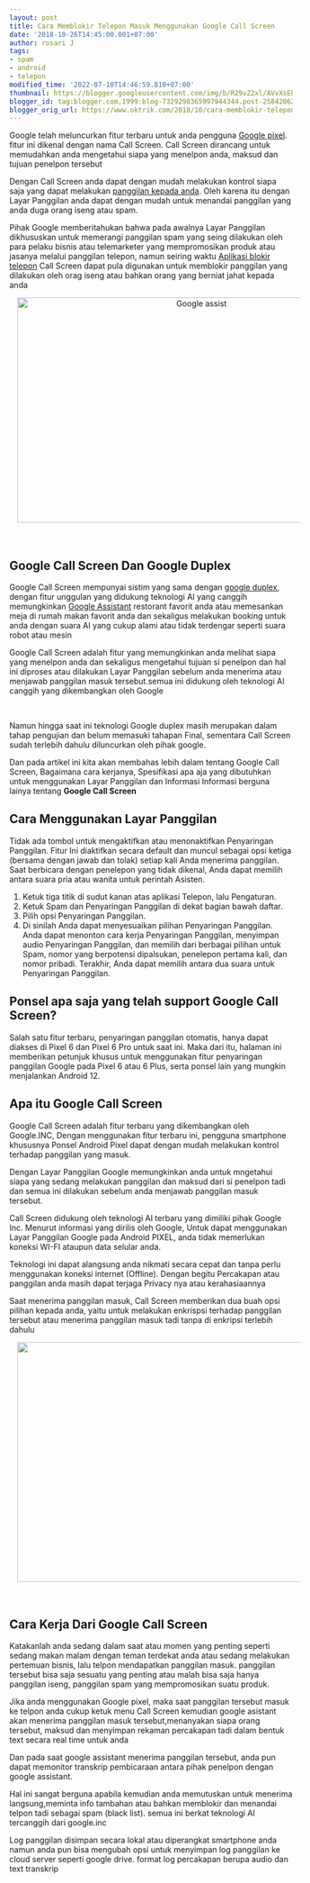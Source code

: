 ```yaml
---
layout: post
title: Cara Memblokir Telepon Masuk Menggunakan Google Call Screen
date: '2018-10-26T14:45:00.001+07:00'
author: rosari J
tags:
- spam
- android
- telepon
modified_time: '2022-07-10T14:46:59.810+07:00'
thumbnail: https://blogger.googleusercontent.com/img/b/R29vZ2xl/AVvXsEhTeJSNtvjee_O6O_JUjNfdiXzP7MEM8_CmsfZMaxbfNswMcLDA7alXm9U9Vb3hFNZQEueIXfB547U9UJpYpAs8LYJFxRU2IQ-neLDT_g03BJ5WtCku9unyLANmN_-AU-_mM6UqoAej8_vLfvd8Hysan3GH7SP80xDQ8DBGmeU8vCM2Uvw6bMsUGY0D5A/s72-w640-c-h400/assist-1-800x500.jpg
blogger_id: tag:blogger.com,1999:blog-7329298365997944344.post-2584206241527874249
blogger_orig_url: https://www.oktrik.com/2018/10/cara-memblokir-telepon-masuk.html
---
```


<p>Google telah meluncurkan fitur terbaru untuk anda pengguna <a href="https://store.google.com/regionpicker?srp=/product/pixel_3" rel="nofollow">Google pixel</a>. fitur ini dikenal dengan nama Call Screen. Call Screen dirancang untuk memudahkan anda mengetahui siapa yang menelpon anda, maksud dan tujuan penelpon tersebut</p><p>Dengan Call Screen anda dapat dengan mudah melakukan kontrol siapa saja yang dapat melakukan <a href="https://support.google.com/phoneapp/answer/9118387?hl=en">panggilan kepada anda</a>. Oleh karena itu dengan Layar Panggilan anda dapat dengan mudah untuk menandai panggilan yang anda duga orang iseng atau spam.</p><p>Pihak Google memberitahukan bahwa pada awalnya Layar Panggilan dikhususkan untuk memerangi panggilan spam yang seing dilakukan oleh para pelaku bisnis atau telemarketer yang mempromosikan produk atau jasanya melalui panggilan telepon, namun seiring waktu <a href="https://www.oktrik.com/aplikasi-blokir-telepon-nomer-penipuan.html">Aplikasi blokir telepon</a> Call Screen dapat pula digunakan untuk memblokir panggilan yang dilakukan oleh orag iseng atau bahkan orang yang berniat jahat kepada anda</p><p></p><div class="separator" style="clear: both; text-align: center;"><a href="https://blogger.googleusercontent.com/img/b/R29vZ2xl/AVvXsEhTeJSNtvjee_O6O_JUjNfdiXzP7MEM8_CmsfZMaxbfNswMcLDA7alXm9U9Vb3hFNZQEueIXfB547U9UJpYpAs8LYJFxRU2IQ-neLDT_g03BJ5WtCku9unyLANmN_-AU-_mM6UqoAej8_vLfvd8Hysan3GH7SP80xDQ8DBGmeU8vCM2Uvw6bMsUGY0D5A/s800/assist-1-800x500.jpg" imageanchor="1" style="margin-left: 1em; margin-right: 1em;"><img alt="Google assist" border="0" data-original-height="500" data-original-width="800" height="400" src="https://blogger.googleusercontent.com/img/b/R29vZ2xl/AVvXsEhTeJSNtvjee_O6O_JUjNfdiXzP7MEM8_CmsfZMaxbfNswMcLDA7alXm9U9Vb3hFNZQEueIXfB547U9UJpYpAs8LYJFxRU2IQ-neLDT_g03BJ5WtCku9unyLANmN_-AU-_mM6UqoAej8_vLfvd8Hysan3GH7SP80xDQ8DBGmeU8vCM2Uvw6bMsUGY0D5A/w640-h400/assist-1-800x500.jpg" width="640" /></a></div><br />&nbsp;<p></p><h2>Google Call Screen Dan Google Duplex</h2><p>Google Call Screen mempunyai sistim yang sama dengan <a href="https://ai.googleblog.com/2018/05/duplex-ai-system-for-natural-conversation.html" rel="nofollow">google duplex</a>, dengan fitur unggulan yang didukung teknologi AI yang canggih memungkinkan <a href="https://assistant.google.com/" rel="nofollow">Google Assistant</a> restorant favorit anda atau memesankan meja di rumah makan favorit anda dan sekaligus melakukan booking untuk anda dengan suara AI yang cukup alami atau tidak terdengar seperti suara robot atau mesin</p><p>Google Call Screen adalah fitur yang memungkinkan anda melihat siapa yang menelpon anda dan sekaligus mengetahui tujuan si penelpon dan hal ini diproses atau dilakukan Layar Panggilan sebelum anda menerima atau menjawab panggilan masuk tersebut.semua ini didukung oleh teknologi AI canggih yang dikembangkan oleh Google</p><p>&nbsp;</p><p>Namun hingga saat ini teknologi Google duplex masih merupakan dalam tahap pengujian dan belum memasuki tahapan Final, sementara Call Screen sudah terlebih dahulu diluncurkan oleh pihak google.</p><p>Dan pada artikel ini kita akan membahas lebih dalam tentang Google Call Screen, Bagaimana cara kerjanya, Spesifikasi apa aja yang dibutuhkan untuk menggunakan Layar Panggilan dan Informasi Informasi berguna lainya tentang <strong>Google Call Screen</strong></p><h2>Cara Menggunakan Layar Panggilan</h2><p>Tidak ada tombol untuk mengaktifkan atau menonaktifkan Penyaringan Panggilan. Fitur Ini diaktifkan secara default dan muncul sebagai opsi ketiga (bersama dengan jawab dan tolak) setiap kali Anda menerima panggilan. Saat berbicara dengan penelepon yang tidak dikenal, Anda dapat memilih antara suara pria atau wanita untuk perintah Asisten.</p><ol><li>Ketuk tiga titik di sudut kanan atas aplikasi Telepon, lalu Pengaturan.</li><li>Ketuk Spam dan Penyaringan Panggilan di dekat bagian bawah daftar.</li><li>Pilih opsi Penyaringan Panggilan.</li><li>Di sinilah Anda dapat menyesuaikan pilihan Penyaringan Panggilan. Anda dapat menonton cara kerja Penyaringan Panggilan, menyimpan audio Penyaringan Panggilan, dan memilih dari berbagai pilihan untuk Spam, nomor yang berpotensi dipalsukan, penelepon pertama kali, dan nomor pribadi. Terakhir, Anda dapat memilih antara dua suara untuk Penyaringan Panggilan.</li></ol><h2>Ponsel apa saja yang telah support Google Call Screen?</h2><p>Salah satu fitur terbaru, penyaringan panggilan otomatis, hanya dapat diakses di Pixel 6 dan Pixel 6 Pro untuk saat ini. Maka dari itu, halaman ini memberikan petunjuk khusus untuk menggunakan fitur penyaringan panggilan Google pada Pixel 6 atau 6 Plus, serta ponsel lain yang mungkin menjalankan Android 12.</p><h2>Apa itu Google Call Screen</h2><p>Google Call Screen adalah fitur terbaru yang dikembangkan oleh Google.INC, Dengan menggunakan fitur terbaru ini, pengguna smartphone khususnya Ponsel Android Pixel dapat dengan mudah melakukan kontrol terhadap panggilan yang masuk.</p><p>Dengan Layar Panggilan Google memungkinkan anda untuk mngetahui siapa yang sedang melakukan panggilan dan maksud dari si penelpon tadi dan semua ini dilakukan sebelum anda menjawab panggilan masuk tersebut.</p><p>Call Screen didukung oleh teknologi AI terbaru yang dimiliki pihak Google Inc. Menurut informasi yang dirilis oleh Google, Untuk dapat menggunakan Layar Panggilan Google pada Android PIXEL, anda tidak memerlukan koneksi WI-FI ataupun data selular anda.</p><p>Teknologi ini dapat alangsung anda nikmati secara cepat dan tanpa perlu menggunakan koneksi internet (Offline). Dengan begitu Percakapan atau panggilan anda masih dapat terjaga Privacy nya atau kerahasiaannya</p><p>Saat menerima panggilan masuk, Call Screen memberikan dua buah opsi pilihan kepada anda, yaitu untuk melakukan enkrispsi terhadap panggilan tersebut atau menerima panggilan masuk tadi tanpa di enkripsi terlebih dahulu</p><p></p><div class="separator" style="clear: both; text-align: center;"><a href="https://blogger.googleusercontent.com/img/b/R29vZ2xl/AVvXsEj2dSlsKpSkayDcw95U0tLHICRSIC4vlyalMN0Kfn2y2DuOAd2kQr_B426vNscTlajfdEQwcT9rMRwJnTrD025JhN-8ox96gv89mJKgkBSHiXvNaIT-iqF4NmO3LqQMKXfwi9mEJCtj-5Ci3fS5bCiy4C5v-Y_-7GeOYpv9pHqTsOfVzzTGerX12O7_gg/s1024/screen-caller-2-1024x683.jpg" imageanchor="1" style="margin-left: 1em; margin-right: 1em;"><img border="0" data-original-height="683" data-original-width="1024" height="426" src="https://blogger.googleusercontent.com/img/b/R29vZ2xl/AVvXsEj2dSlsKpSkayDcw95U0tLHICRSIC4vlyalMN0Kfn2y2DuOAd2kQr_B426vNscTlajfdEQwcT9rMRwJnTrD025JhN-8ox96gv89mJKgkBSHiXvNaIT-iqF4NmO3LqQMKXfwi9mEJCtj-5Ci3fS5bCiy4C5v-Y_-7GeOYpv9pHqTsOfVzzTGerX12O7_gg/w640-h426/screen-caller-2-1024x683.jpg" width="640" /></a></div><br />&nbsp;<p></p><h2>Cara Kerja Dari Google Call Screen</h2><p>Katakanlah anda sedang dalam saat atau momen yang penting seperti sedang makan malam dengan teman terdekat anda atau sedang melakukan pertemuan bisnis, lalu telpon mendapatkan panggilan masuk. panggilan tersebut bisa saja sesuatu yang penting atau malah bisa saja hanya panggilan iseng, panggilan spam yang mempromosikan suatu produk.</p><p>Jika anda menggunakan Google pixel, maka saat panggilan tersebut masuk ke telpon anda cukup ketuk menu Call Screen kemudian google asistant akan menerima panggilan masuk tersebut,menanyakan siapa orang tersebut, maksud dan menyimpan rekaman percakapan tadi dalam bentuk text secara real time untuk anda</p><p>Dan pada saat google assistant menerima panggilan tersebut, anda pun dapat memonitor transkrip pembicaraan antara pihak penelpon dengan google assistant.</p><p>Hal ini sangat berguna apabila kemudian anda memutuskan untuk menerima langsung,meminta info tambahan atau bahkan memblokir dan menandai telpon tadi sebagai spam (black list). semua ini berkat teknologi AI tercanggih dari google.inc</p><p>Log panggilan disimpan secara lokal atau diperangkat smartphone anda namun anda pun bisa mengubah opsi untuk menyimpan log panggilan ke cloud server seperti google drive. format log percakapan berupa audio dan text transkrip</p><p>&nbsp;</p>